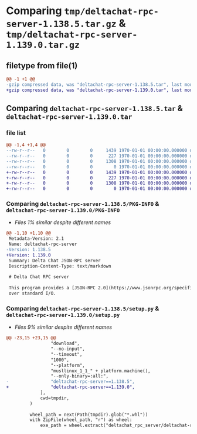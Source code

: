 # Comparing `tmp/deltachat-rpc-server-1.138.5.tar.gz` & `tmp/deltachat-rpc-server-1.139.0.tar.gz`

## filetype from file(1)

```diff
@@ -1 +1 @@
-gzip compressed data, was "deltachat-rpc-server-1.138.5.tar", last modified: Thu May 16 16:08:51 2024, max compression
+gzip compressed data, was "deltachat-rpc-server-1.139.0.tar", last modified: Sat May 18 20:26:31 2024, max compression
```

## Comparing `deltachat-rpc-server-1.138.5.tar` & `deltachat-rpc-server-1.139.0.tar`

### file list

```diff
@@ -1,4 +1,4 @@
--rw-r--r--   0        0        0     1439 1970-01-01 00:00:00.000000 deltachat-rpc-server-1.138.5/PKG-INFO
--rw-r--r--   0        0        0      227 1970-01-01 00:00:00.000000 deltachat-rpc-server-1.138.5/pyproject.toml
--rw-r--r--   0        0        0     1308 1970-01-01 00:00:00.000000 deltachat-rpc-server-1.138.5/setup.py
--rw-r--r--   0        0        0        0 1970-01-01 00:00:00.000000 deltachat-rpc-server-1.138.5/src/deltachat_rpc_server/__init__.py
+-rw-r--r--   0        0        0     1439 1970-01-01 00:00:00.000000 deltachat-rpc-server-1.139.0/PKG-INFO
+-rw-r--r--   0        0        0      227 1970-01-01 00:00:00.000000 deltachat-rpc-server-1.139.0/pyproject.toml
+-rw-r--r--   0        0        0     1308 1970-01-01 00:00:00.000000 deltachat-rpc-server-1.139.0/setup.py
+-rw-r--r--   0        0        0        0 1970-01-01 00:00:00.000000 deltachat-rpc-server-1.139.0/src/deltachat_rpc_server/__init__.py
```

### Comparing `deltachat-rpc-server-1.138.5/PKG-INFO` & `deltachat-rpc-server-1.139.0/PKG-INFO`

 * *Files 1% similar despite different names*

```diff
@@ -1,10 +1,10 @@
 Metadata-Version: 2.1
 Name: deltachat-rpc-server
-Version: 1.138.5
+Version: 1.139.0
 Summary: Delta Chat JSON-RPC server
 Description-Content-Type: text/markdown
 
 # Delta Chat RPC server
 
 This program provides a [JSON-RPC 2.0](https://www.jsonrpc.org/specification) interface to DeltaChat
 over standard I/O.
```

### Comparing `deltachat-rpc-server-1.138.5/setup.py` & `deltachat-rpc-server-1.139.0/setup.py`

 * *Files 9% similar despite different names*

```diff
@@ -23,15 +23,15 @@
                 "download",
                 "--no-input",
                 "--timeout",
                 "1000",
                 "--platform",
                 "musllinux_1_1_" + platform.machine(),
                 "--only-binary=:all:",
-                "deltachat-rpc-server==1.138.5",
+                "deltachat-rpc-server==1.139.0",
             ],
             cwd=tmpdir,
         )
 
         wheel_path = next(Path(tmpdir).glob("*.whl"))
         with ZipFile(wheel_path, "r") as wheel:
             exe_path = wheel.extract("deltachat_rpc_server/deltachat-rpc-server", "src")
```

